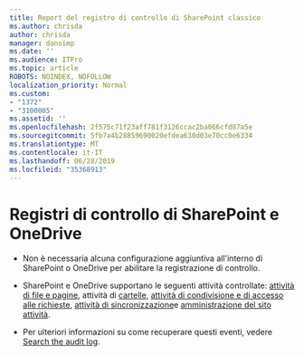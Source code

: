 ```yaml
---
title: Report del registro di controllo di SharePoint classico
ms.author: chrisda
author: chrisda
manager: dansimp
ms.date: ''
ms.audience: ITPro
ms.topic: article
ROBOTS: NOINDEX, NOFOLLOW
localization_priority: Normal
ms.custom:
- "1372"
- "3100005"
ms.assetid: ''
ms.openlocfilehash: 2f575c71f23aff781f3126ccac2ba066cfd87a5e
ms.sourcegitcommit: 5fb7a4b28859690020efdea630d03e70cc0e6334
ms.translationtype: MT
ms.contentlocale: it-IT
ms.lasthandoff: 06/28/2019
ms.locfileid: "35368913"
---
```

# <a name="sharepoint-and-onedrive-audit-logs"></a>Registri di controllo di SharePoint e OneDrive

- Non è necessaria alcuna configurazione aggiuntiva all'interno di SharePoint o OneDrive per abilitare la registrazione di controllo.

- SharePoint e OneDrive supportano le seguenti attività controllate: [attività di file e pagine](https://docs.microsoft.com/office365/securitycompliance/search-the-audit-log-in-security-and-compliance#file-and-page-activities), attività di [cartelle](https://docs.microsoft.com/office365/securitycompliance/search-the-audit-log-in-security-and-compliance#folder-activities), [attività di condivisione e di accesso alle richieste](https://docs.microsoft.com/office365/securitycompliance/search-the-audit-log-in-security-and-compliance#sharing-and-access-request-activities), [attività di sincronizzazione](https://docs.microsoft.com/office365/securitycompliance/search-the-audit-log-in-security-and-compliance#synchronization-activities)e [amministrazione del sito attività](https://docs.microsoft.com/office365/securitycompliance/search-the-audit-log-in-security-and-compliance#site-administration-activities).

- Per ulteriori informazioni su come recuperare questi eventi, vedere [Search the audit log](https://docs.microsoft.com/office365/securitycompliance/search-the-audit-log-in-security-and-compliance#search-the-audit-log).